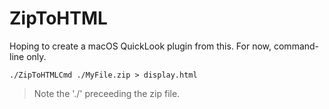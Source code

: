 # ZipToHTML

Hoping to create a macOS QuickLook plugin from this. For now, command-line only.

```./ZipToHTMLCmd ./MyFile.zip > display.html```

> Note the './' preceeding the zip file.

